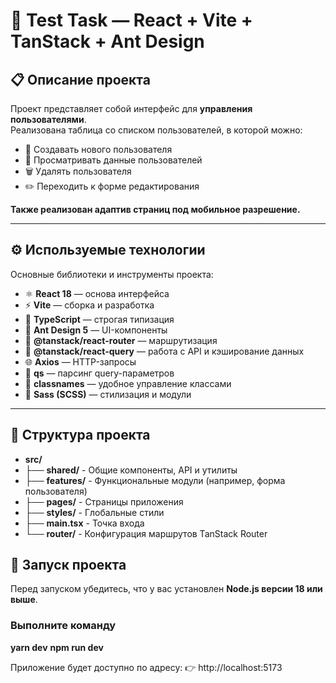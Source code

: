 # 🧩 Test Task — React + Vite + TanStack + Ant Design

## 📋 Описание проекта

Проект представляет собой интерфейс для **управления пользователями**.  
Реализована таблица со списком пользователей, в которой можно:

- 👀 Создавать нового пользователя
- 👀 Просматривать данные пользователей
- 🗑️ Удалять пользователя
- ✏️ Переходить к форме редактирования

**Также реализован адаптив страниц под мобильное разрешение.**

---

## ⚙️ Используемые технологии

Основные библиотеки и инструменты проекта:

- ⚛️ **React 18** — основа интерфейса
- ⚡ **Vite** — сборка и разработка
- 🧩 **TypeScript** — строгая типизация
- 🎨 **Ant Design 5** — UI-компоненты
- 🧭 **@tanstack/react-router** — маршрутизация
- 🔄 **@tanstack/react-query** — работа с API и кэширование данных
- 🌐 **Axios** — HTTP-запросы
- 🔣 **qs** — парсинг query-параметров
- 🧱 **classnames** — удобное управление классами
- 💅 **Sass (SCSS)** — стилизация и модули

---

## 🧱 Структура проекта
- **src/**
- ├── **shared/** - Общие компоненты, API и утилиты
- ├── **features/** - Функциональные модули (например, форма пользователя)
- ├── **pages/** - Страницы приложения
- ├── **styles/** - Глобальные стили
- ├── **main.tsx** - Точка входа
- └── **router/** - Конфигурация маршрутов TanStack Router

## 🚀 Запуск проекта

Перед запуском убедитесь, что у вас установлен **Node.js версии 18 или выше**.

### Выполните команду
**yarn dev**
**npm run dev**

Приложение будет доступно по адресу:
👉 http://localhost:5173